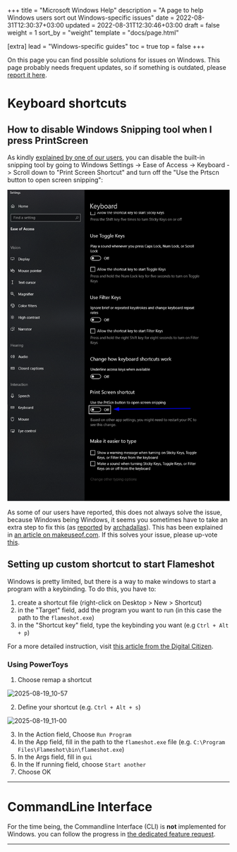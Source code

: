 +++
title = "Microsoft Windows Help"
description = "A page to help Windows users sort out Windows-specific issues"
date = 2022-08-31T12:30:37+03:00
updated = 2022-08-31T12:30:46+03:00
draft = false
weight = 1
sort_by = "weight"
template = "docs/page.html"

[extra]
lead = "Windows-specific guides"
toc = true
top = false
+++


On this page you can find possible solutions for issues on Windows. This page probably needs frequent updates, so if something is outdated, please [report it here](https://github.com/flameshot-org/flameshot-org.github.io/issues/new).

# Keyboard shortcuts

## How to disable Windows Snipping tool when I press PrintScreen

As kindly [explained by one of our users](https://github.com/flameshot-org/flameshot/issues/1551#issuecomment-1232164940), you can disable the built-in snipping tool by going to Windows Settings -> Ease of Access -> Keyboard -> Scroll down to "Print Screen Shortcut" and turn off the "Use the Prtscn button to open screen snipping":

![Windows settings screenshot](/media/content/docs/guide/windows-help/disable-windows-snipping-tool.png)

As some of our users have reported, this does not always solve the issue, because Windows being Windows, it seems you sometimes have to take an extra step to fix this (as [reported](https://github.com/flameshot-org/flameshot/issues/1341#issuecomment-1521632771) by [archadallas](https://github.com/archadallas)). This has been explained in [an article on makeuseof.com](https://www.makeuseof.com/windows-11-disable-snipping-tool/#how-to-disable-the-snipping-tool-using-the-registry-editor). If this solves your issue, please up-vote [this](https://github.com/flameshot-org/flameshot/issues/1341#issuecomment-1521632771).

## Setting up custom shortcut to start Flameshot

Windows is pretty limited, but there is a way to make windows to start a program with a keybinding. To do this, you have to:
1. create a shortcut file (right-click on Desktop > New > Shortcut)
2. in the "Target" field, add the program you want to run (in this case the path to the `flameshot.exe`)
3. in the "Shortcut key" field, type the keybinding you want (e.g `Ctrl + Alt + p`)

For a more detailed instruction, visit [this article from the Digital Citizen](https://www.digitalcitizen.life/start-windows-apps-keyboard-shortcut/).

### Using PowerToys 

1. Choose remap a shortcut

<img width="1734" height="1213" alt="2025-08-19_10-57" src="https://github.com/user-attachments/assets/dee63f49-3c37-43a9-86db-08d80497f371" />

2. Define your shortcut (e.g. `Ctrl + Alt + s`)
 
<img width="2215" height="1174" alt="2025-08-19_11-00" src="https://github.com/user-attachments/assets/99ba9868-4520-45b5-b1e4-702aa343b118" />

3. In the Action field, Choose `Run Program`
4. In the App field, fill in the path to the `flameshot.exe` file (e.g. `C:\Program Files\Flameshot\bin\flameshot.exe`)
5. In the Args field, fill in `gui`
6. In the If running field, choose `Start another`
7. Choose OK

-------

# CommandLine Interface

For the time being, the Commandline Interface (CLI) is **not** implemented for Windows. you can follow the progress in [the dedicated feature request](https://github.com/flameshot-org/flameshot/issues/2118).

-------

